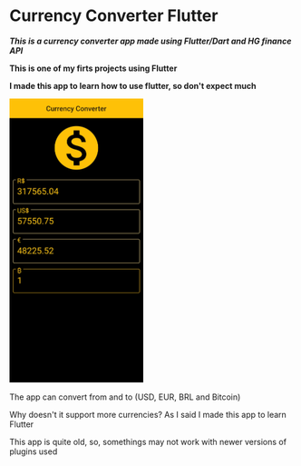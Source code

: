 
# Currency Converter Flutter

***This is a currency converter app made using Flutter/Dart and HG finance API***

**This is one of my firts projects using Flutter**

**I made this app to learn how to use flutter, so don't expect much**

<img src="https://github.com/Vaytorr/CurrencyConverterFlutter/blob/master/images/app.jpg?raw=true" alt="alt text" height="500">

The app can convert from and to (USD, EUR, BRL and Bitcoin)

Why doesn't it support more currencies? As I said I made this app to learn Flutter

This app is quite old, so, somethings may not work with newer versions of plugins used
